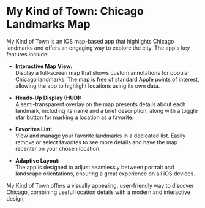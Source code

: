 # My Kind of Town: Chicago Landmarks Map

My Kind of Town is an iOS map-based app that highlights Chicago landmarks and offers an engaging way to explore the city. The app's key features include:

- **Interactive Map View:**  
  Display a full-screen map that shows custom annotations for popular Chicago landmarks. The map is free of standard Apple points of interest, allowing the app to highlight locations using its own data.

- **Heads-Up Display (HUD):**  
  A semi-transparent overlay on the map presents details about each landmark, including its name and a brief description, along with a toggle star button for marking a location as a favorite.

- **Favorites List:**  
  View and manage your favorite landmarks in a dedicated list. Easily remove or select favorites to see more details and have the map recenter on your chosen location.

- **Adaptive Layout:**  
  The app is designed to adjust seamlessly between portrait and landscape orientations, ensuring a great experience on all iOS devices.

My Kind of Town offers a visually appealing, user-friendly way to discover Chicago, combining useful location details with a modern and interactive design.
